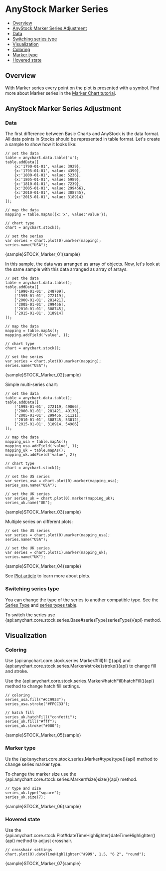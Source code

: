 # AnyStock Marker Series

* [Overview](#overview)
* [AnyStock Marker Series Adjustment](#anystock_marker_series_adjustment)
 * [Data](#data)
 * [Switching series type](#switching_series_type)
* [Visualization](#visualization)
 * [Coloring](#coloring)
 * [Marker type](#marker_type)
 * [Hovered state](#hovered_state)

## Overview

With Marker series every point on the plot is presented with a symbol. Find more about Marker series in the [Marker Chart tutorial](../../Basic_Chart_Types/Marker_Chart).

## AnyStock Marker Series Adjustment

### Data

The first difference between Basic Charts and AnyStock is the data format. All data points in Stocks should be represented in table format. Let's create a sample to show how it looks like: 

```
// set the data
table = anychart.data.table('x');
table.addData([
	{x:'1790-01-01', value: 3929},
	{x:'1795-01-01', value: 4390},
	{x:'1800-01-01', value: 5236},
	{x:'1805-01-01', value: 5989},
	{x:'1810-01-01', value: 7239},
	{x:'2005-01-01', value: 299456},
	{x:'2010-01-01', value: 308745},
	{x:'2015-01-01', value: 318914}
]);

// map the data
mapping = table.mapAs({x:'x', value:'value'});

// chart type
chart = anychart.stock();

// set the series
var series = chart.plot(0).marker(mapping);
series.name("USA");
```

{sample}STOCK\_Marker\_01{sample}

In this sample, the data was arranged as array of objects. Now, let's look at the same sample with this data arranged as array of arrays.

```
// set the data
table = anychart.data.table();
table.addData([
	['1990-01-01', 248709],
	['1995-01-01', 272119],
	['2000-01-01', 281421],
	['2005-01-01', 299456],
	['2010-01-01', 308745],
	['2015-01-01', 318914]
]);

// map the data
mapping = table.mapAs();
mapping.addField('value', 1);

// chart type
chart = anychart.stock();

// set the series
var series = chart.plot(0).marker(mapping);
series.name("USA");
```

{sample}STOCK\_Marker\_02{sample}

Simple multi-series chart:

```
// set the data
table = anychart.data.table();
table.addData([
	['1995-01-01', 272119, 49066],
	['2000-01-01', 281421, 49138],
	['2005-01-01', 299456, 51121],
	['2010-01-01', 308745, 53012],
	['2015-01-01', 318914, 54986]
]);

// map the data
mapping_usa = table.mapAs();
mapping_usa.addField('value', 1);
mapping_uk = table.mapAs();
mapping_uk.addField('value', 2);

// chart type
chart = anychart.stock();

// set the US series
var series_usa = chart.plot(0).marker(mapping_usa);
series_usa.name("USA");

// set the UK series
var series_uk = chart.plot(0).marker(mapping_uk);
series_uk.name("UK");
```

{sample}STOCK\_Marker\_03{sample}

Multiple series on different plots:

```
// set the US series
var series = chart.plot(0).marker(mapping_usa);
series.name("USA");

// set the UK series
var series = chart.plot(1).marker(mapping_uk);
series.name("UK");
```

{sample}STOCK\_Marker\_04{sample}

See [Plot article](../Chart_Plots) to learn more about plots. 

### Switching series type

You can change the type of the series to another compatible type. See the [Series Type](Series_Type) and [series types table](Supported_Series#list_of_supported_series).

To switch the series use {api:anychart.core.stock.series.Base#seriesType}seriesType(){api} method.

## Visualization

### Coloring

Use {api:anychart.core.stock.series.Marker#fill}fill(){api} and {api:anychart.core.stock.series.Marker#stroke}stroke(){api} to change fill and stroke. 

Use the {api:anychart.core.stock.series.Marker#hatchFill}hatchFill(){api} method to change hatch fill settings.

```
// coloring
series_usa.fill("#CC9933");
series_usa.stroke("#FFCC33");

// hatch fill
series_uk.hatchFill("confetti");
series_uk.fill("#fff");
series_uk.stroke("#000");
```

{sample}STOCK\_Marker\_05{sample}

### Marker type 

Us the {api:anychart.core.stock.series.Marker#type}type(){api} method to change series marker type.

To change the  marker size use the {api:anychart.core.stock.series.Marker#size}size(){api} method.

```
// type and size
series_uk.type("square");
series_uk.size(7);
```

{sample}STOCK\_Marker\_06{sample}

### Hovered state

Use the {api:anychart.core.stock.Plot#dateTimeHighlighter}dateTimeHighlighter(){api} method to adjust crosshair. 

```
// crosshair settings
chart.plot(0).dateTimeHighlighter("#999", 1.5, "6 2", "round");
```

{sample}STOCK\_Marker\_07{sample}